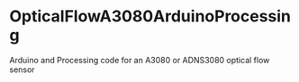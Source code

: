 # OpticalFlowA3080ArduinoProcessing
Arduino and Processing code for an A3080 or ADNS3080 optical flow sensor
